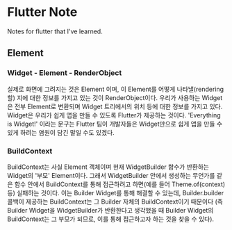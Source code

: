 # Flutter Note
Notes for flutter that I've learned.

## Element
### Widget - Element - RenderObject
실제로 화면에 그려지는 것은 Element 이며,
이 Element를 어떻게 나타낼(rendering 할) 지에 대한 정보를 가지고 있는 것이 RenderObject이다.
우리가 사용하는 Widget은 전부 Element로 변환되며 Widget 트리에서의 위치 등에 대한 정보를 가지고 있다.
Widget은 우리가 쉽게 앱을 만들 수 있도록 Flutter가 제공하는 것이다.
'Everything is Widget!' 이라는 문구는 Flutter 팀이 개발자들은 Widget만으로 쉽게 앱을 만들 수 있게 하려는 염원이 담긴 말일 수도 있겠다.
### BuildContext
BuildContext는 사실 Element 객체이며 현재 WidgetBuilder 함수가 반환하는 Widget의 '부모' Element이다.
그래서 WidgetBuilder 안에서 생성하는 무언가를 같은 함수 안에서 BuildContext를 통해 접근하려고 하면(예를 들어 Theme.of(context) 등) 실패하는 것이다.
이는 Builder Widget를 통해 해결할 수 있는데, Builder.builder 콜백이 제공하는 BuildContext는 그 Builder 자체의 BuildContext이기 때문이다
(즉 Builder Widget을 WidgetBuilder가 반환한다고 생각했을 때 Builder Widget의 BuildContext는 그 부모가 되므로, 이를 통해 접근하고자 하는 것을 찾을 수 있다).
